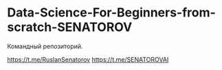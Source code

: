 # Data-Science-For-Beginners-from-scratch-SENATOROV
Командный репозиторий.

https://t.me/RuslanSenatorov
https://t.me/SENATOROVAI
